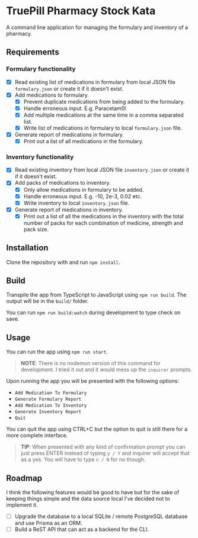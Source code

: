 # TruePill Pharmacy Stock Kata

A command line application for managing the formulary and
inventory of a pharmacy.

## Requirements

### Formulary functionality

- [x] Read existing list of medications in formulary from local
JSON file `formulary.json` or create it if it doesn't exist.
- [x] Add medications to formulary.
  - [x] Prevent duplicate medications from being added to the
  formulary.
  - [x] Handle erroneous input. E.g. Paracetam0l
  - [x] Add multiple medications at the same time in a comma
  separated list.
  - [x] Write list of medications in formulary to local
  `formulary.json` file.
- [x] Generate report of medications in formulary.
  - [x] Print out a list of all medications in the formulary.

### Inventory functionality

- [x] Read existing inventory from local JSON file
`inventory.json` or create it if it doesn't exist.
- [x] Add packs of medications to inventory.
  - [x] Only allow medications in formulary to be added.
  - [x] Handle erroneous input. E.g. -10, 2e-3, 0.02 etc.
  - [x] Write inventory to local `inventory.json` file.
- [x] Generate report of medications in inventory.
  - [x] Print out a list of all the medications in the inventory
  with the total number of packs for each combination of
  medicine, strength and pack size.

## Installation

Clone the repository with and run `npm install`.

## Build

Transpile the app from TypeScript to JavaScript using
`npm run build`. The output will be in the `build/` folder.

You can run `npm run build:watch` during development to type
check on save.

## Usage

You can run the app using `npm run start`.

> **NOTE**: There is no nodemon version of this command for
development. I tried it out and it would mess up the `inquirer`
prompts.

Upon running the app you will be presented with the following
options:

- `Add Medication To Formulary`
- `Generate Formulary Report`
- `Add Medication To Inventory`
- `Generate Inventory Report`
- `Quit`

You can quit the app using CTRL+C but the option to quit is
still there for a more complete interface.

> **TIP**: When presented with any kind of confirmation prompt
you can just press ENTER instead of typing `y / Y` and inquirer
will accept that as a yes. You will have to type `n / N` for no
though.

## Roadmap

I think the following features would be good to have but for the
sake of keeping things simple and the data source local I've
decided not to implement it.

- [ ] Upgrade the database to a local SQLite / remote PostgreSQL
database and use Prisma as an ORM.
- [ ] Build a ReST API that can act as a backend for the CLI.
